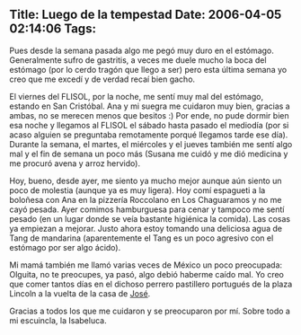 Title: Luego de la tempestad
Date: 2006-04-05 02:14:06
Tags: 
---
<p>Pues desde la semana pasada algo me pegó muy duro en el estómago. Generalmente sufro de gastritis, a veces me duele mucho la boca del estómago (por lo cerdo tragón que llego a ser) pero esta última semana yo creo que me excedí y de verdad recaí bien gacho.</p>

<p>El viernes del FLISOL, por la noche, me sentí muy mal del estómago, estando en San Cristóbal. Ana y mi suegra me cuidaron muy bien, gracias a ambas, no se merecen menos que besitos :) Por ende, no pude dormir bien esa noche y llegamos al FLISOL el sábado hasta pasado el mediodía (por si acaso alguien se preguntaba remotamente porqué llegamos tarde ese día). Durante la semana, el martes, el miércoles y el jueves también me sentí algo mal y el fin de semana un poco más (Susana me cuidó y me dió medicina y me procuró avena y arroz hervido).</p>

<p>Hoy, bueno, desde ayer, me siento ya mucho mejor aunque aún siento un poco de molestia (aunque ya es muy ligera). Hoy comí espagueti a la boloñesa con Ana en la pizzería Roccolano en Los Chaguaramos y no me cayó pesada. Ayer comimos hamburguesa para cenar y tampoco me sentí pesado (en un lugar donde se veía bastante higiénica la comida). Las cosas ya empiezan a mejorar. Justo ahora estoy tomando una deliciosa agua de Tang de mandarina (aparentemente el Tang es un poco agresivo con el estómago por ser algo ácido).</p>

<p>Mi mamá también me llamó varias veces de México un poco preocupada: Olguita, no te preocupes, ya pasó, algo debió haberme caído mal. Yo creo que comer tantos días en el dichoso perrero pastillero portugués de la plaza Lincoln a la vuelta de la casa de <a target="_blank" href="http://www.bureado.com.ve">José</a>.</p>

<p>Gracias a todos los que me cuidaron y se preocuparon por mí. Sobre todo a mi escuincla, la Isabeluca.</p>
